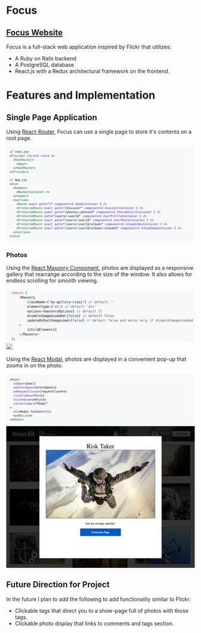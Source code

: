 # Focus

## [Focus Website](https://focusthis.herokuapp.com/#/)

Focus is a full-stack web application inspired by Flickr that utilizes:
- A Ruby on Rails backend
- A PostgreSQL database
- React.js with a Redux architectural framework on the frontend.

# Features and Implementation

## Single Page Application
Using [React-Router](https://github.com/ReactTraining/react-router), Focus can use a single page to store it's contents on a root page.

<img src="docs/screen_clippings/react_router.png" width="600">

### Photos
Using the [React Masonry Component](https://github.com/eiriklv/react-masonry-component), photos are displayed as a responsive gallery that rearrange according to the size of the window. It also allows for endless scrolling for smooth viewing.

<img src="./docs/screen_clippings/masonry_code.png" width="600">

<img src="./docs/screen_clippings/gallery.png" width="600">

Using the [React Modal](https://github.com/reactjs/react-modal), photos are displayed in a convenient pop-up that zooms in on the photo.

<img src="./docs/screen_clippings/modal-snippet.png" width="600">

<img src="./docs/screen_clippings/modal.png" width="600">

## Future Direction for Project

In the future I plan to add the following to add functionality similar to Flickr:
- Clickable tags that direct you to a show-page full of photos with those tags.
- Clickable photo display that links to comments and tags section.
